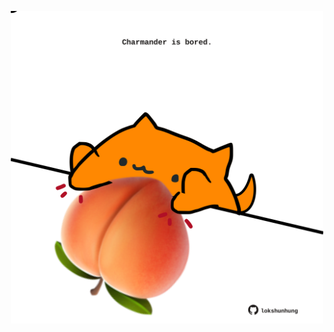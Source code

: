 <!-- built at 15/02/2023, 08:00:45 UTC -->
<p align="center">
  <img width="500" height="500" src="./ReadmeImage.svg">
</p>
